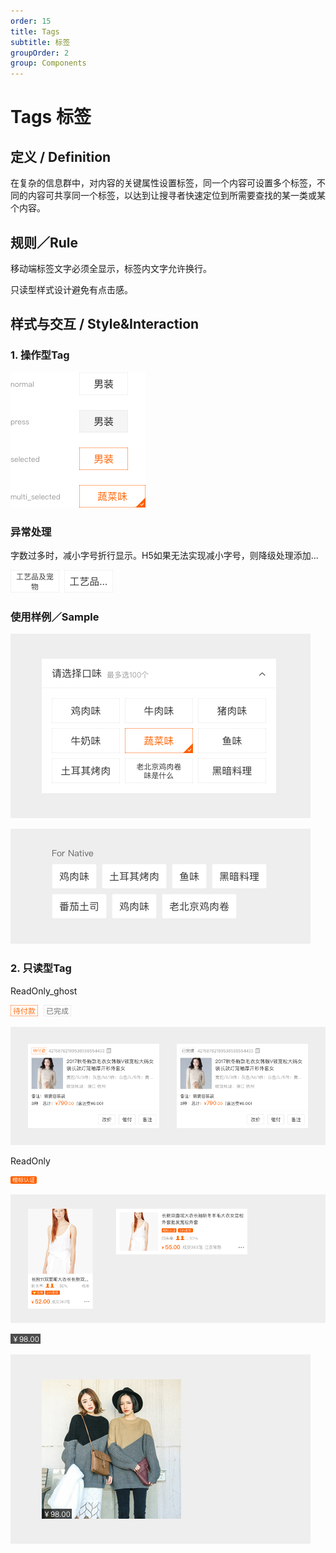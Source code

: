 ```yaml
---
order: 15
title: Tags
subtitle: 标签
groupOrder: 2
group: Components
---
```


# Tags 标签

## 定义 / Definition

在复杂的信息群中，对内容的关键属性设置标签，同一个内容可设置多个标签，不同的内容可共享同一个标签，以达到让搜寻者快速定位到所需要查找的某一类或某个内容。

## 规则／Rule

移动端标签文字必须全显示，标签内文字允许换行。

只读型样式设计避免有点击感。

## 样式与交互 / Style&Interaction

### 1. 操作型Tag

![](.gitbook/assets/tag1.png)

### 异常处理

字数过多时，减小字号折行显示。H5如果无法实现减小字号，则降级处理添加...

![](.gitbook/assets/tag2.png)

### 使用样例／Sample

![](.gitbook/assets/tag3.png)

![](.gitbook/assets/tag4.png)

### 2. 只读型Tag

ReadOnly\_ghost

![](.gitbook/assets/tag5.png)

![](.gitbook/assets/tag6.png)

ReadOnly

![](.gitbook/assets/tag7.png)

![](.gitbook/assets/tag8.png)

![](.gitbook/assets/tag9.png)

![](.gitbook/assets/tag10.png)

